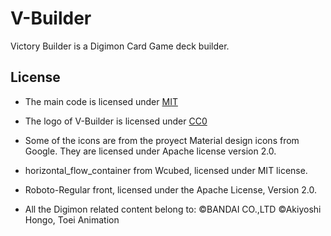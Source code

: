 # V-Builder

Victory Builder is a Digimon Card Game deck builder.



## License

- The main code is licensed under [MIT](LICENSE)

- The logo of V-Builder is licensed under [CC0](https://creativecommons.org/choose/zero/)

- Some of the icons are from the proyect Material design icons from Google. They are licensed under Apache license version 2.0.

- horizontal_flow_container from Wcubed, licensed under MIT license.

- Roboto-Regular front, licensed under the Apache License, Version 2.0. 

- All the Digimon related content belong to:
  ©BANDAI CO.,LTD
  ©Akiyoshi Hongo, Toei Animation
